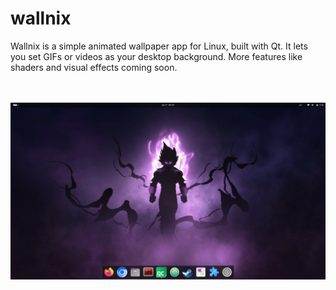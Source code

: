 # wallnix
Wallnix is a simple animated wallpaper app for Linux, built with Qt. It lets you set GIFs or videos as your desktop background. 
More features like shaders and visual effects coming soon.


<br/><br/>
![Screenshot](https://github.com/msalehicode/wallnix/blob/master/screenshots/Screenshot%20from%202025-07-27%2006-33-24.png)
